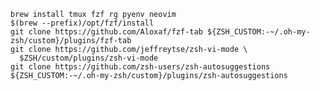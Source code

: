 ```/bin/bash -c "$(curl -fsSL https://raw.githubusercontent.com/Homebrew/install/HEAD/install.sh)"
brew install tmux fzf rg pyenv neovim
$(brew --prefix)/opt/fzf/install
git clone https://github.com/Aloxaf/fzf-tab ${ZSH_CUSTOM:-~/.oh-my-zsh/custom}/plugins/fzf-tab
git clone https://github.com/jeffreytse/zsh-vi-mode \
  $ZSH/custom/plugins/zsh-vi-mode
git clone https://github.com/zsh-users/zsh-autosuggestions ${ZSH_CUSTOM:-~/.oh-my-zsh/custom}/plugins/zsh-autosuggestions
```
